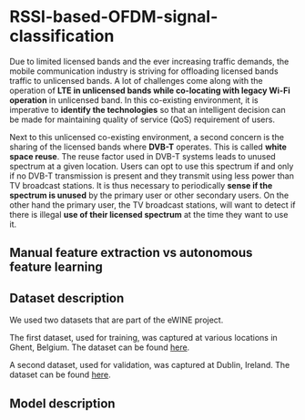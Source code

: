 # RSSI-based-OFDM-signal-classification

Due to limited licensed bands and the ever increasing traffic demands, the mobile communication industry is striving for offloading licensed bands traffic to unlicensed bands. A lot of challenges come along with the operation of **LTE in unlicensed bands while co-locating with legacy Wi-Fi operation** in unlicensed band. In this co-existing environment, it is imperative to **identify the technologies** so that an intelligent decision can be made for maintaining quality of service (QoS) requirement of users.

Next to this unlicensed co-existing environment, a second concern is the sharing of the licensed bands where **DVB-T** operates. This is called **white space reuse**. The reuse factor used in DVB-T systems leads to unused spectrum at a given location. Users can opt to use this spectrum if and only if no DVB-T transmission is present and they transmit using less power than TV broadcast stations. It is thus necessary to periodically **sense if the spectrum is unused** by the primary user or other secondary users. On the other hand the primary user, the TV broadcast stations, will want to detect if there is illegal **use of their licensed spectrum** at the time they want to use it.

## Manual feature extraction vs autonomous feature learning

## Dataset description
We used two datasets that are part of the eWINE project.

The first dataset, used for training, was captured at various locations in Ghent, Belgium. The dataset can be found [here](https://github.com/ewine-project/Technology-classification-dataset).

A second dataset, used for validation, was captured at Dublin, Ireland. The dataset can be found [here](https://github.com/ewine-project/lte-wifi-iq-samples).

## Model description
